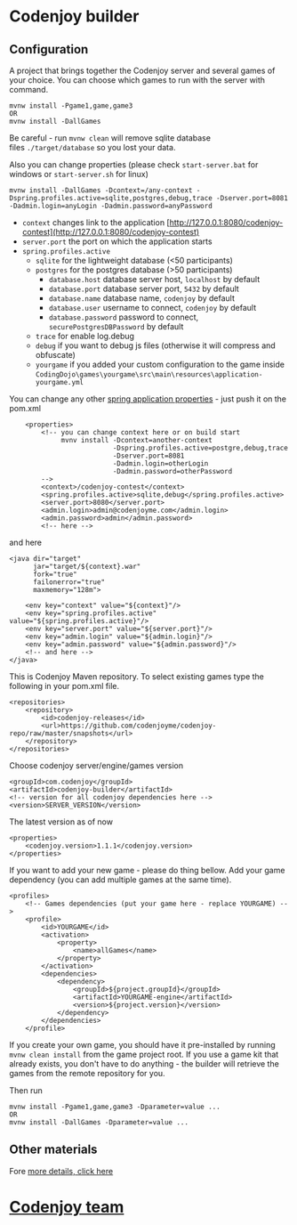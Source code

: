 Codenjoy builder
==============

Configuration
--------------
A project that brings together the Codenjoy server and several games of your choice.
You can choose which games to run with the server with command.
```
mvnw install -Pgame1,game,game3 
OR
mvnw install -DallGames
```
Be careful - run `mvnw clean` will remove sqlite database files `./target/database` so you lost your data.

Also you can change properties (please check `start-server.bat` for windows or `start-server.sh` for linux) 
```
mvnw install -DallGames -Dcontext=/any-context -Dspring.profiles.active=sqlite,postgres,debug,trace -Dserver.port=8081 -Dadmin.login=anyLogin -Dadmin.password=anyPassword
```
* `context` changes link to the application
[http://127.0.0.1:8080/codenjoy-contest](http://127.0.0.1:8080/codenjoy-contest)
* `server.port` the port on which the application starts
* `spring.profiles.active`
  * `sqlite` for the lightweight database (<50 participants)
  * `postgres` for the postgres database (>50 participants)
    * `database.host` database server host, `localhost` by default
    * `database.port` database server port, `5432` by default
    * `database.name` database name, `codenjoy` by default
    * `database.user` username to connect, `codenjoy` by default
    * `database.password` password to connect, `securePostgresDBPassword` by default
  * `trace` for enable log.debug
  * `debug` if you want to debug js files (otherwise it will compress and obfuscate)
  * `yourgame` if you added your custom configuration to the game inside `CodingDojo\games\yourgame\src\main\resources\application-yourgame.yml`

You can change any other [spring application properties](https://github.com/codenjoyme/codenjoy/tree/master/CodingDojo/server/src/main/resources) - just push it on the pom.xml
```
    <properties>
        <!-- you can change context here or on build start
             mvnv install -Dcontext=another-context
                          -Dspring.profiles.active=postgre,debug,trace
                          -Dserver.port=8081
                          -Dadmin.login=otherLogin
                          -Dadmin.password=otherPassword
        -->
        <context>/codenjoy-contest</context>
        <spring.profiles.active>sqlite,debug</spring.profiles.active>
        <server.port>8080</server.port>
        <admin.login>admin@codenjoyme.com</admin.login>
        <admin.password>admin</admin.password>
        <!-- here -->
```
and here
```
<java dir="target"
      jar="target/${context}.war"
      fork="true"
      failonerror="true"
      maxmemory="128m">

    <env key="context" value="${context}"/>
    <env key="spring.profiles.active" value="${spring.profiles.active}"/>
    <env key="server.port" value="${server.port}"/>
    <env key="admin.login" value="${admin.login}"/>
    <env key="admin.password" value="${admin.password}"/>
    <!-- and here -->
</java>
```
This is Codenjoy Maven repository. To select existing games type the following in your pom.xml file.
```
<repositories>
    <repository>
        <id>codenjoy-releases</id>
        <url>https://github.com/codenjoyme/codenjoy-repo/raw/master/snapshots</url>
    </repository>
</repositories>
```
Choose codenjoy server/engine/games version
```
<groupId>com.codenjoy</groupId>
<artifactId>codenjoy-builder</artifactId>
<!-- version for all codenjoy dependencies here -->
<version>SERVER_VERSION</version>
```
The latest version as of now
```
<properties>
    <codenjoy.version>1.1.1</codenjoy.version>
</properties>
```
If you want to add your new game - please do thing bellow. 
Add your game dependency (you can add multiple games at the same time).
```
<profiles>
    <!-- Games dependencies (put your game here - replace YOURGAME) -->
    <profile>
        <id>YOURGAME</id>
        <activation>
            <property>
                <name>allGames</name>
            </property>
        </activation>
        <dependencies>
            <dependency>
                <groupId>${project.groupId}</groupId>
                <artifactId>YOURGAME-engine</artifactId>
                <version>${project.version}</version>
            </dependency>
        </dependencies>
    </profile>
```
If you create your own game, you should have it pre-installed by running `mvnw clean install` from the game project root. If you use a game kit that already exists, you don't have to do anything - the builder will retrieve the games from the remote repository for you.

Then run
```
mvnw install -Pgame1,game,game3 -Dparameter=value ...
OR
mvnw install -DallGames -Dparameter=value ...
```

Other materials
--------------
Fore [more details, click here](https://github.com/codenjoyme/codenjoy)

[Codenjoy team](http://codenjoy.com/portal/?page_id=51)
===========